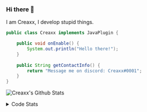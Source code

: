 ### Hi there 👋

I am Creaxx, I develop stupid things. 

```java
public class Creaxx implements JavaPlugin {

    public void onEnable() {
        System.out.println("Hello there!");
    }
    
    public String getContactInfo() {
        return "Message me on discord: Creaxx#0001";
    }
}
```

![Creaxx's Github Stats](https://github-readme-stats.vercel.app/api?username=CreaxxOG&show_icons=true&theme=dark&count_private=true)

<details>
  <summary>Code Stats</summary>

<!--START_SECTION:waka-->
![Code Time](http://img.shields.io/badge/Code%20Time-919%20hrs%2044%20mins-blue)

![Lines of code](https://img.shields.io/badge/From%20Hello%20World%20I%27ve%20Written-2%20Thousand%20lines%20of%20code-blue)

**🐱 My GitHub Data** 

> 🏆 627 Contributions in the Year 2022
 > 
> 📦 231.3 kB Used in GitHub's Storage 
 > 
> 🚫 Not Opted to Hire
 > 
> 📜 3 Public Repositories 
 > 
> 🔑 3 Private Repositories  
 > 
**I'm an Early 🐤** 

```text
🌞 Morning    15 commits     █░░░░░░░░░░░░░░░░░░░░░░░░   3.61% 
🌆 Daytime    195 commits    ███████████░░░░░░░░░░░░░░   46.99% 
🌃 Evening    185 commits    ███████████░░░░░░░░░░░░░░   44.58% 
🌙 Night      20 commits     █░░░░░░░░░░░░░░░░░░░░░░░░   4.82%

```
📅 **I'm Most Productive on Wednesday** 

```text
Monday       51 commits     ███░░░░░░░░░░░░░░░░░░░░░░   12.29% 
Tuesday      67 commits     ████░░░░░░░░░░░░░░░░░░░░░   16.14% 
Wednesday    71 commits     ████░░░░░░░░░░░░░░░░░░░░░   17.11% 
Thursday     51 commits     ███░░░░░░░░░░░░░░░░░░░░░░   12.29% 
Friday       47 commits     ██░░░░░░░░░░░░░░░░░░░░░░░   11.33% 
Saturday     59 commits     ███░░░░░░░░░░░░░░░░░░░░░░   14.22% 
Sunday       69 commits     ████░░░░░░░░░░░░░░░░░░░░░   16.63%

```


📊 **This Week I Spent My Time On** 

```text
💬 Programming Languages: 
Java                     4 hrs 38 mins       █████████████████░░░░░░░░   71.34% 
Kotlin                   1 hr 9 mins         ████░░░░░░░░░░░░░░░░░░░░░   17.82% 
XML                      23 mins             █░░░░░░░░░░░░░░░░░░░░░░░░   5.88% 
GitIgnore file           13 mins             ░░░░░░░░░░░░░░░░░░░░░░░░░   3.48% 
YAML                     4 mins              ░░░░░░░░░░░░░░░░░░░░░░░░░   1.24%

🔥 Editors: 
IntelliJ                 6 hrs 31 mins       █████████████████████████   100.0%

```

**I Mostly Code in Java** 

```text
Java                     6 repos             ███████████████░░░░░░░░░░   60.0% 
Kotlin                   3 repos             ███████░░░░░░░░░░░░░░░░░░   30.0% 
EJS                      1 repo              ██░░░░░░░░░░░░░░░░░░░░░░░   10.0%

```



 Last Updated on 15/10/2022 02:42:12 UTC
<!--END_SECTION:waka-->
</details>
